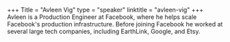 +++
Title = "Avleen Vig"
type = "speaker"
linktitle = "avleen-vig"
+++
Avleen is a Production Engineer at Facebook, where he helps scale Facebook's production infrastructure.
Before joining Facebook he worked at several large tech companies, including EarthLink, Google, and Etsy.
